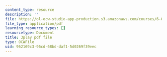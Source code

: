 ```yaml
---
content_type: resource
description: ''
file: https://ol-ocw-studio-app-production.s3.amazonaws.com/courses/6-0001-introduction-to-computer-science-and-programming-in-python-fall-2016/962169c396cd68bddaf15d0269f39eec_4gPwo38MNss.pdf
file_type: application/pdf
learning_resource_types: []
resourcetype: Document
title: 3play pdf file
type: OCWFile
uid: 962169c3-96cd-68bd-daf1-5d0269f39eec
---
```

